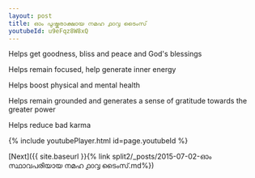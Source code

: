 ```yaml
---
layout: post
title: ഓം പുഷ്കരാക്ഷായ നമഹ ൧൦൮ ടൈംസ്
youtubeId: u9eFqz8W8xQ
---
```

 
 
Helps get goodness, bliss and peace and God's blessings
 
Helps remain focused, help generate inner energy 
 
Helps boost physical and mental health 
 
Helps remain grounded and generates a sense of gratitude towards the greater power 
 
Helps reduce bad karma
 
 
 
 


{% include youtubePlayer.html id=page.youtubeId %}
 
[Next]({{ site.baseurl }}{% link  split2/_posts/2015-07-02-ഓം സ്ഥാവപരിയായ നമഹ ൧൦൮ ടൈംസ്.md%})
 
